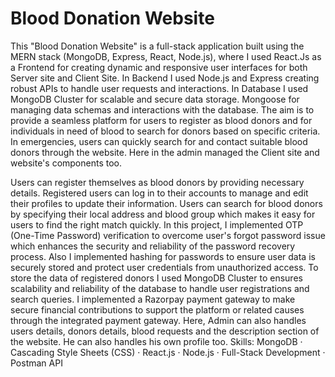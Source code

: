 # Blood Donation Website

This "Blood Donation Website" is a full-stack application built using the MERN stack (MongoDB, Express, React, Node.js), where I used React.Js as a Frontend for creating dynamic and responsive user interfaces for both Server site and Client Site. In Backend I used Node.js and Express creating robust APIs to handle user requests and interactions. In Database I used MongoDB Cluster for scalable and secure data storage. Mongoose for managing data schemas and interactions with the database. The aim is to provide a seamless platform for users to register as blood donors and for individuals in need of blood to search for donors based on specific criteria. In emergencies, users can quickly search for and contact suitable blood donors through the website. Here in the admin managed the Client site and website's components too.

Users can register themselves as blood donors by providing necessary details. Registered users can log in to their accounts to manage and edit their profiles to update their information.
Users can search for blood donors by specifying their local address and blood group which makes it easy for users to find the right match quickly.
In this project, I implemented OTP (One-Time Password) verification to overcome user's forgot password issue which enhances the security and reliability of the password recovery process.
Also I implemented hashing for passwords to ensure user data is securely stored and protect user credentials from unauthorized access.
To store the data of registered donors I used MongoDB Cluster to ensures scalability and reliability of the database to handle user registrations and search queries.
I implemented a Razorpay payment gateway to make secure financial contributions to support the platform or related causes through the integrated payment gateway.
Here, Admin can also handles users details, donors details, blood requests and the description section of the website. He can also handles his own profile too.
Skills: MongoDB · Cascading Style Sheets (CSS) · React.js · Node.js · Full-Stack Development · Postman API

